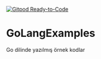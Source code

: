 [![Gitpod Ready-to-Code](https://img.shields.io/badge/Gitpod-Ready--to--Code-blue?logo=gitpod)](https://gitpod.io/#https://github.com/RegaipKURT/GoLangExamples) 

# GoLangExamples
Go dilinde yazılmış örnek kodlar
